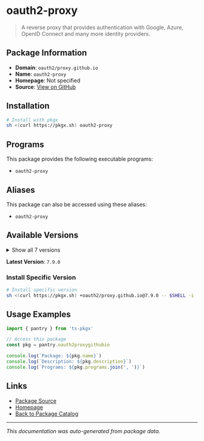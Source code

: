 # oauth2-proxy

> A reverse proxy that provides authentication with Google, Azure, OpenID Connect and many more identity providers.

## Package Information

- **Domain**: `oauth2/proxy.github.io`
- **Name**: `oauth2-proxy`
- **Homepage**: Not specified
- **Source**: [View on GitHub](https://github.com/pkgxdev/pantry/tree/main/projects/oauth2-proxy.github.io/package.yml)

## Installation

```bash
# Install with pkgx
sh <(curl https://pkgx.sh) oauth2-proxy
```

## Programs

This package provides the following executable programs:

- `oauth2-proxy`

## Aliases

This package can also be accessed using these aliases:

- `oauth2-proxy`

## Available Versions

<details>
<summary>Show all 7 versions</summary>

- `7.9.0`, `7.8.2`, `7.8.1`, `7.8.0`, `7.7.1`
- `7.7.0`, `7.6.0`

</details>

**Latest Version**: `7.9.0`

### Install Specific Version

```bash
# Install specific version
sh <(curl https://pkgx.sh) +oauth2/proxy.github.io@7.9.0 -- $SHELL -i
```

## Usage Examples

```typescript
import { pantry } from 'ts-pkgx'

// Access this package
const pkg = pantry.oauth2proxygithubio

console.log(`Package: ${pkg.name}`)
console.log(`Description: ${pkg.description}`)
console.log(`Programs: ${pkg.programs.join(', ')}`)
```

## Links

- [Package Source](https://github.com/pkgxdev/pantry/tree/main/projects/oauth2-proxy.github.io/package.yml)
- [Homepage](#)
- [Back to Package Catalog](../package-catalog.md)

---

*This documentation was auto-generated from package data.*
